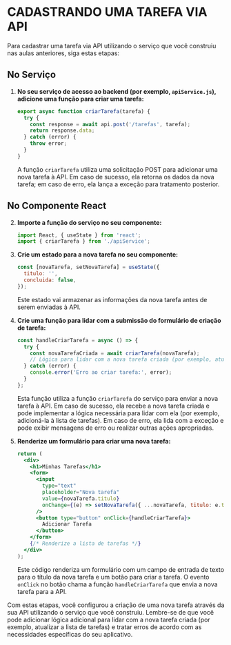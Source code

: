 # CADASTRANDO UMA TAREFA VIA API
Para cadastrar uma tarefa via API utilizando o serviço que você construiu nas aulas anteriores, siga estas etapas:

## No Serviço
1. **No seu serviço de acesso ao backend (por exemplo, `apiService.js`), adicione uma função para criar uma tarefa:**

   ```jsx
   export async function criarTarefa(tarefa) {
     try {
       const response = await api.post('/tarefas', tarefa);
       return response.data;
     } catch (error) {
       throw error;
     }
   }
   ```

   A função `criarTarefa` utiliza uma solicitação POST para adicionar uma nova tarefa à API. Em caso de sucesso, ela retorna os dados da nova tarefa; em caso de erro, ela lança a exceção para tratamento posterior.

## No Componente React
2. **Importe a função do serviço no seu componente:**

   ```jsx
   import React, { useState } from 'react';
   import { criarTarefa } from './apiService';
   ```

3. **Crie um estado para a nova tarefa no seu componente:**

   ```jsx
   const [novaTarefa, setNovaTarefa] = useState({
     titulo: '',
     concluida: false,
   });
   ```

   Este estado vai armazenar as informações da nova tarefa antes de serem enviadas à API.

4. **Crie uma função para lidar com a submissão do formulário de criação de tarefa:**

   ```jsx
   const handleCriarTarefa = async () => {
     try {
       const novaTarefaCriada = await criarTarefa(novaTarefa);
       // Lógica para lidar com a nova tarefa criada (por exemplo, atualizar a lista de tarefas)
     } catch (error) {
       console.error('Erro ao criar tarefa:', error);
     }
   };
   ```

   Esta função utiliza a função `criarTarefa` do serviço para enviar a nova tarefa à API. Em caso de sucesso, ela recebe a nova tarefa criada e pode implementar a lógica necessária para lidar com ela (por exemplo, adicioná-la à lista de tarefas). Em caso de erro, ela lida com a exceção e pode exibir mensagens de erro ou realizar outras ações apropriadas.

5. **Renderize um formulário para criar uma nova tarefa:**

   ```jsx
   return (
     <div>
       <h1>Minhas Tarefas</h1>
       <form>
         <input
           type="text"
           placeholder="Nova tarefa"
           value={novaTarefa.titulo}
           onChange={(e) => setNovaTarefa({ ...novaTarefa, titulo: e.target.value })}
         />
         <button type="button" onClick={handleCriarTarefa}>
           Adicionar Tarefa
         </button>
       </form>
       {/* Renderize a lista de tarefas */}
     </div>
   );
   ```

   Este código renderiza um formulário com um campo de entrada de texto para o título da nova tarefa e um botão para criar a tarefa. O evento `onClick` no botão chama a função `handleCriarTarefa` que envia a nova tarefa para a API.

Com estas etapas, você configurou a criação de uma nova tarefa através da sua API utilizando o serviço que você construiu. Lembre-se de que você pode adicionar lógica adicional para lidar com a nova tarefa criada (por exemplo, atualizar a lista de tarefas) e tratar erros de acordo com as necessidades específicas do seu aplicativo.